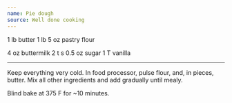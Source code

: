 ```yaml
---
name: Pie dough
source: Well done cooking
---
```


1 lb butter
1 lb 5 oz pastry flour

4 oz buttermilk
2 t s
0.5 oz sugar
1 T vanilla

---

Keep everything very cold.  In food processor, pulse flour, and, in pieces, butter. Mix all other ingredients and add gradually until mealy.

Blind bake at 375 F for ~10 minutes.

